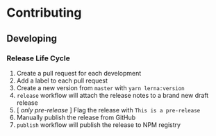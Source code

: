# Contributing

## Developing

### Release Life Cycle

1. Create a pull request for each development
1. Add a label to each pull request
1. Create a new version from `master` with `yarn lerna:version`
1. `release` workflow will attach the release notes to a brand new draft release
1. [ *only pre-release* ] Flag the release with `This is a pre-release`
1. Manually publish the release from GitHub
1. `publish` workflow will publish the release to NPM registry
